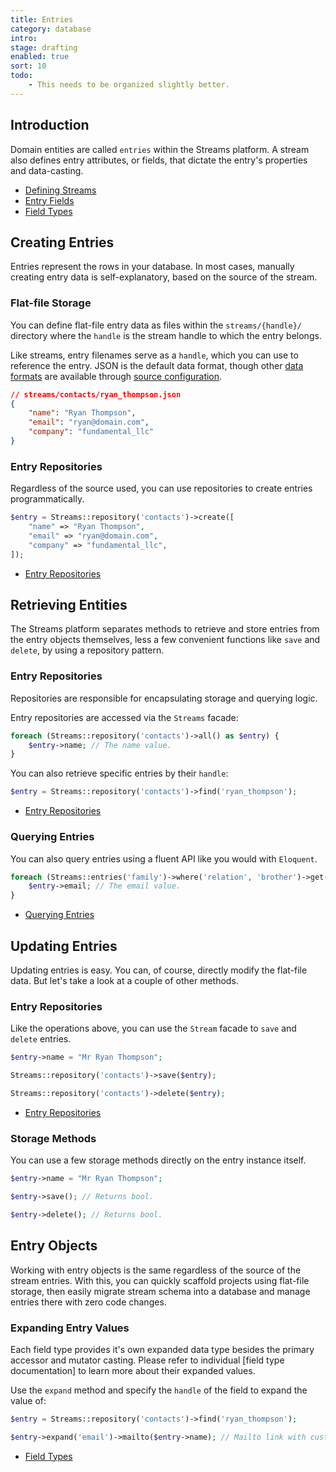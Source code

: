 ```yaml
---
title: Entries
category: database
intro:
stage: drafting
enabled: true
sort: 10
todo:
    - This needs to be organized slightly better.
---
```


## Introduction

Domain entities are called `entries` within the Streams platform. A stream also defines entry attributes, or fields, that dictate the entry's properties and data-casting.

- [Defining Streams](streams)
- [Entry Fields](fields)
- [Field Types](fields#field-types)

## Creating Entries

Entries represent the rows in your database. In most cases, manually creating entry data is self-explanatory, based on the source of the stream.

### Flat-file Storage

You can define flat-file entry data as files within the `streams/{handle}/` directory where the `handle` is the stream handle to which the entry belongs.

Like streams, entry filenames serve as a `handle`, which you can use to reference the entry. JSON is the default data format, though other [data formats](sources#data-format) are available through [source configuration](sources).

```json
// streams/contacts/ryan_thompson.json
{
    "name": "Ryan Thompson",
    "email": "ryan@domain.com",
    "company": "fundamental_llc"
}
```

### Entry Repositories

Regardless of the source used, you can use repositories to create entries programmatically.

```php
$entry = Streams::repository('contacts')->create([
    "name" => "Ryan Thompson",
    "email" => "ryan@domain.com",
    "company" => "fundamental_llc",
]);
```

- [Entry Repositories](repositories)

## Retrieving Entities

The Streams platform separates methods to retrieve and store entries from the entry objects themselves, less a few convenient functions like `save` and `delete`, by using a repository pattern.

### Entry Repositories

Repositories are responsible for encapsulating storage and querying logic.

Entry repositories are accessed via the `Streams` facade:

```php
foreach (Streams::repository('contacts')->all() as $entry) {
    $entry->name; // The name value.
}
```

You can also retrieve specific entries by their `handle`:

```php
$entry = Streams::repository('contacts')->find('ryan_thompson');
```

- [Entry Repositories](repositories)

### Querying Entries

You can also query entries using a fluent API like you would with `Eloquent`.

```php
foreach (Streams::entries('family')->where('relation', 'brother')->get() as $sibling) {
    $entry->email; // The email value.
}
```

- [Querying Entries](querying)

## Updating Entries

Updating entries is easy. You can, of course, directly modify the flat-file data. But let's take a look at a couple of other methods.

### Entry Repositories

Like the operations above, you can use the `Stream` facade to `save` and `delete` entries.

```php
$entry->name = "Mr Ryan Thompson";

Streams::repository('contacts')->save($entry);
```

```php
Streams::repository('contacts')->delete($entry);
```

- [Entry Repositories](repositories)

### Storage Methods

You can use a few storage methods directly on the entry instance itself.

```php
$entry->name = "Mr Ryan Thompson";

$entry->save(); // Returns bool.
```

```php
$entry->delete(); // Returns bool.
```

## Entry Objects

Working with entry objects is the same regardless of the source of the stream entries. With this, you can quickly scaffold projects using flat-file storage, then easily migrate stream schema into a database and manage entries there with zero code changes.

### Expanding Entry Values

Each field type provides it's own expanded data type besides the primary accessor and mutator casting. Please refer to individual [field type documentation] to learn more about their expanded values.

Use the `expand` method and specify the `handle` of the field to expand the value of:

```php
$entry = Streams::repository('contacts')->find('ryan_thompson');

$entry->expand('email')->mailto($entry->name); // Mailto link with custom link text.
```

- [Field Types](fields#field-types)
